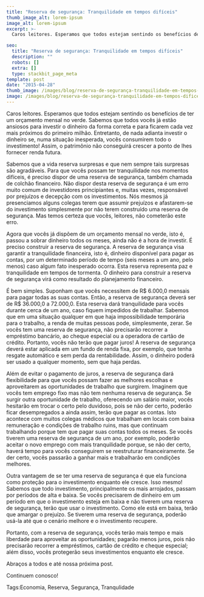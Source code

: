 ```yaml
---
title: "Reserva de segurança: Tranquilidade em tempos difíceis"
thumb_image_alt: lorem-ipsum
image_alt: lorem-ipsum
excerpt: >-
  Caros leitores. Esperamos que todos estejam sentindo os benefícios de ter um orçamento mensal no verde. Sabemos que todos vocês já estão ansiosos para investir o dinheiro da forma correta e para ficarem cada vez mais próximos do primeiro milhão. Entretanto, de nada adianta investir o dinheiro se, numa situação inesperada, vocês consumirem todo o investimento! Assim, o patrimônio não conseguirá crescer a ponto de lhes fornecer renda futura.

seo:
  title: "Reserva de segurança: Tranquilidade em tempos difíceis"
  description: ""
  robots: []
  extra: []
  type: stackbit_page_meta
template: post
date: "2015-04-28"
thumb_image: /images/blog/reserva-de-segurança-tranquilidade-em-tempos-dificeis-2.jpg
image: /images/blog/reserva-de-segurança-tranquilidade-em-tempos-dificeis-2.jpg
---
```


Caros leitores. Esperamos que todos estejam sentindo os benefícios de ter um orçamento mensal no verde. Sabemos que todos vocês já estão ansiosos para investir o dinheiro da forma correta e para ficarem cada vez mais próximos do primeiro milhão. Entretanto, de nada adianta investir o dinheiro se, numa situação inesperada, vocês consumirem todo o investimento! Assim, o patrimônio não conseguirá crescer a ponto de lhes fornecer renda futura.

Sabemos que a vida reserva surpresas e que nem sempre tais surpresas são agradáveis. Para que vocês possam ter tranquilidade nos momentos difíceis, é preciso dispor de uma reserva de segurança, também chamada de colchão financeiro. Não dispor desta reserva de segurança é um erro muito comum de investidores principiantes e, muitas vezes, responsável por prejuízos e decepção com os investimentos. Nós mesmos já presenciamos alguns colegas terem que assumir prejuízos e afastarem-se do investimento simplesmente por não terem construído uma reserva de segurança. Mas temos certeza que vocês, leitores, não cometerão este erro.

Agora que vocês já dispõem de um orçamento mensal no verde, isto é, passou a sobrar dinheiro todos os meses, ainda não é a hora de investir. É preciso construir a reserva de segurança. A reserva de segurança visa garantir a tranquilidade financeira, isto é, dinheiro disponível para pagar as contas, por um determinado período de tempo (seis meses a um ano, pelo menos) caso algum fato inesperado ocorra. Esta reserva representa paz e tranquilidade em tempos de tormenta. O dinheiro para construir a reserva de segurança virá como resultado do planejamento financeiro.

É bem simples. Suponham que vocês necessitem de R$ 6.000,0 mensais para pagar todas as suas contas. Então, a reserva de segurança deverá ser de R$ 36.000,0 a 72.000,0. Esta reserva dará tranquilidade para vocês durante cerca de um ano, caso fiquem impedidos de trabalhar. Sabemos que em uma situação qualquer em que haja impossibilidade temporária para o trabalho, a renda de muitas pessoas pode, simplesmente, zerar. Se vocês tem uma reserva de segurança, não precisarão recorrer a empréstimo bancário, ao cheque especial ou a operadora de cartão de crédito. Portanto, vocês não terão que pagar juros! A reserva de segurança deverá estar aplicada em um fundo de renda fixa, por exemplo, que tenha resgate automático e sem perda da rentabilidade. Assim, o dinheiro poderá ser usado a qualquer momento, sem que haja perdas.

Além de evitar o pagamento de juros, a reserva de segurança dará flexibilidade para que vocês possam fazer as melhores escolhas e aproveitarem as oportunidades de trabalho que surgirem. Imaginem que vocês tem emprego fixo mas não tem nenhuma reserva de segurança. Se surgir outra oportunidade de trabalho, oferecendo um salário maior, vocês hesitarão em trocar o certo pelo duvidoso, pois se não der certo, poderão ficar desempregados a ainda assim, terão que pagar as contas. Isto acontece com muitos colegas médicos que trabalham em locais com baixa remuneração e condições de trabalho ruins, mas que continuam trabalhando porque tem que pagar suas contas todos os meses. Se vocês tiverem uma reserva de segurança de um ano, por exemplo, poderão aceitar o novo emprego com mais tranquilidade porque, se não der certo, haverá tempo para vocês conseguirem se reestruturar financeiramente. Se der certo, vocês passarão a ganhar mais e trabalharão em condições melhores.

Outra vantagem de se ter uma reserva de segurança é que ela funciona como proteção para o investimento enquanto ele cresce. Isso mesmo! Sabemos que todo investimento, principalmente os mais arrojados, passam por períodos de alta e baixa. Se vocês precisarem de dinheiro em um período em que o investimento esteja em baixa e não tiverem uma reserva de segurança, terão que usar o investimento. Como ele está em baixa, terão que amargar o prejuízo. Se tiverem uma reserva de segurança, poderão usá-la até que o cenário melhore e o investimento recupere.

Portanto, com a reserva de segurança, vocês terão mais tempo e mais liberdade para aproveitar as oportunidades; pagarão menos juros, pois não precisarão recorrer a empréstimos, cartão de crédito e cheque especial; além disso, vocês protegerão seus investimentos enquanto ele cresce.

Abraços a todos e até nossa próxima post.

Continuem conosco!

Tags:Economia, Reserva, Segurança, Tranqulidade
